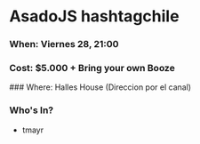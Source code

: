 # AsadoJS hashtagchile

### When: Viernes 28, 21:00
### Cost: $5.000 + Bring your own Booze
### Where: Halles House (Direccion por el canal)

### Who's In?
- tmayr
